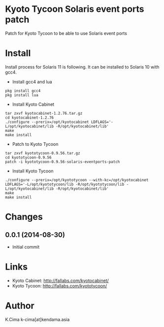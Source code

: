 Kyoto Tycoon Solaris event ports patch
=================

Patch for Kyoto Tycoon to be able to use Solaris event ports

# Install
Install process for Solaris 11 is following. It can be installed to Solaris 10 with gcc4.
- Install gcc4 and lua
```
pkg install gcc4
pkg install lua
```
- Install Kyoto Cabinet
```
tar zxvf kyotocabinet-1.2.76.tar.gz
cd kyotocabinet-1.2.76
./configure --prerix=/opt/kyotocabinet LDFLAGS='-L/opt/kyotocabinet/lib -R/opt/kyotocabinet/lib'
make
make install
```
- Patch to Kyoto Tycoon
```
tar zxvf kyototycoon-0.9.56.tar.gz
cd kyototycoon-0.9.56
patch -i kyototycoon-0.9.56-solaris-eventports-patch
```
- Install Kyoto Tycoon
```
./configure --prerix=/opt/kyototycoon --with-kc=/opt/kyotocabinet LDFLAGS='-L/opt/kyototycoon/lib -R/opt/kyototycoon/lib -L/opt/kyotocabinet/lib -R/opt/kyotocabinet/lib'
make
make install
```

# Changes
## 0.0.1 (2014-08-30)
- Initial commit

# Links
- Kyoto Cabinet: http://fallabs.com/kyotocabinet/
- Kyoto Tycoon: http://fallabs.com/kyototycoon/

# Author
K.Cima k-cima[at]kendama.asia

